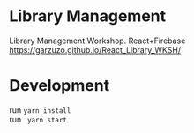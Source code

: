 # Library Management
Library Management Workshop. React+Firebase<br>
https://garzuzo.github.io/React_Library_WKSH/
# Development
run <code>yarn install</code> <br>
run <code> yarn start </code>

